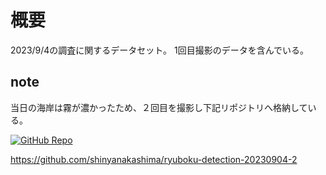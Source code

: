 # 概要
2023/9/4の調査に関するデータセット。
1回目撮影のデータを含んでいる。

## note
当日の海岸は霧が濃かったため、２回目を撮影し下記リポジトリへ格納している。

[![GitHub Repo](https://img.shields.io/badge/GitHub-Repository-blue?logo=github)]([ryuboku-detection-20230904-2](https://github.com/shinyanakashima/ryuboku-detection-20230904-2))

https://github.com/shinyanakashima/ryuboku-detection-20230904-2
